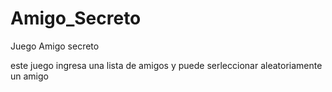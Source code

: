 # Amigo_Secreto
Juego Amigo secreto

este juego ingresa una lista de amigos y puede serleccionar aleatoriamente un amigo

